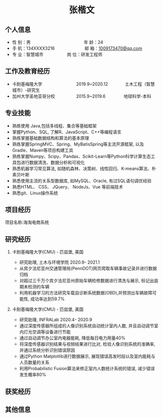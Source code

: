  <center>
     <h1>张楷文</h1>
 </center>

## 个人信息 

* 性 别：男&emsp;&emsp;&emsp;&emsp;&emsp;&emsp;&emsp;&emsp;&emsp;&emsp;&emsp;&emsp;&ensp;年 龄：24  
* 手 机：134XXXX3216 &emsp;&emsp;&emsp;&emsp;&emsp;&emsp;&ensp;  邮 箱：1009173470@qq.com    
* 专 业：智慧城市 &emsp;&emsp;&emsp;&emsp;&emsp; 岗 位：研发工程师

## 工作及教育经历
    
* 卡耐基梅隆大学&emsp;&emsp;&emsp;&emsp;&emsp;&emsp;&emsp;&emsp;2019.9~2020.12&emsp;&emsp;&emsp;&emsp;土木工程（智慧城市）-研究生         
* 加州大学圣地亚哥分校&emsp;&emsp;&emsp;&emsp;&emsp;2015.9~2019.6&emsp;&emsp;&emsp;&emsp; 地球科学-本科  

## 专业技能

* 熟练使用 Java,包括多线程、集合等基础框架
* 掌握Python、SQL, 了解R、JavaScript、C++等编程语言
* 熟练掌握基础数据结构和算法的基本原理
* 熟练掌握SpringMVC、Spring、MyBatisSpring等主流开源框架, 以及Gradle、Maven等项目构建工具
* 熟练掌握Numpy、Scipy、Pandas、Scikit-Learn等Python科学计算生态工具包进行数据清洗、数据分析和可视化
* 熟悉机器学习常见算法, 如随机森林、决策树、线性回归、K-means算法、朴素贝叶斯
* 熟悉使用主流的关系型数据库, 如MySQL、Oracle, 有过SQL语句调优经验
* 熟悉HTML、 CSS、 JQuery、 NodeJs、Vue 等前端技术
* 熟悉git、Linux操作系统

## 项目经历
项目名称:海淘电商系统



## 研究经历

1. 卡耐基梅隆大学(CMU) - 匹兹堡, 美国 
    * 研究助理, 土木与环境学院 2020.9- 2021.1 
    * 从宾夕法尼亚州交通管理局(PennDOT)网页爬取车辆事故记录并进行数据归档
    * 对超过三千万个宾夕法尼亚州原始车辆检修数据进行清洗与展示, 标记出逾期未检测的车辆
    * 利用机器学习的方法研究车载自诊断系统数据(OBD),并预测出车辆故障可能性, 成功率达到59.7%

2. 卡耐基梅隆大学(CMU) - 匹兹堡, 美国
    * 研究助理, INFRALab  2020.4- 2020.9
    * 通过深度传感器所组成的人像识别系统自动统计室内人数, 并且自动调节室内灯光空调等设备进行节能
    * 通过自动调节办公室内电器能耗, 降低每日电力用量40%
    * 将深度传感器识别结果与视频结果进行比对, 检验人像识别系统的准确率, 并通过系统分析识别错误原因
    * 通过Python Matplotlib进行数据展示, 展现错误高发时段以及室内能耗与人员数量的关系
    * 利用Probabilistic Fusion算法来修正室内人数统计系统的错误, 减少错误发生概率80%


## 获奖经历


## 其他信息 

